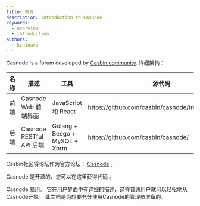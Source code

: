 ```yaml
---
title: 概览
description: Introduction to Casnode
keywords:
  - overview
  - introduction
authors:
  - kininaru
---
```


Casnode is a forum developed by [Casbin community](https://casbin.io/). 详细架构：

| 名称 | 描述                     | 工具                            | 源代码                                               |
| -- | ---------------------- | ----------------------------- | ------------------------------------------------- |
| 前端 | Casnode Web 前端界面       | JavaScript 和 React            | https://github.com/casbin/casnode/tree/master/web |
| 后端 | Casnode RESTful API 后端 | Golang + Beego + MySQL + Xorm | https://github.com/casbin/casnode/                |

 Casbin社区将论坛作为官方论坛： [Casnode](https://forum.casbin.com/) 。

Casnode 是开源的，您可以在这里获得代码 [](https://github.com/casbin/casnode)。

Casnode 易用。 它在用户界面中有详细的描述，这样普通用户就可以轻松地从Casnode开始。 此文档是为想要充分使用Casnode的管理员准备的。
